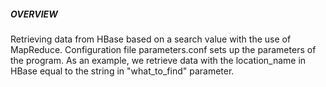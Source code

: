 ##### OVERVIEW

Retrieving data from HBase based on a search value with the use of MapReduce. Configuration file parameters.conf sets up the parameters of the program. As an example, we retrieve data with the location_name in HBase equal to the string in "what_to_find" parameter. 